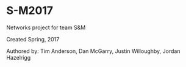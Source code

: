 # S-M2017
Networks project for team S&amp;M

Created Spring, 2017

Authored by: Tim Anderson, Dan McGarry, Justin Willoughby, Jordan Hazelrigg
